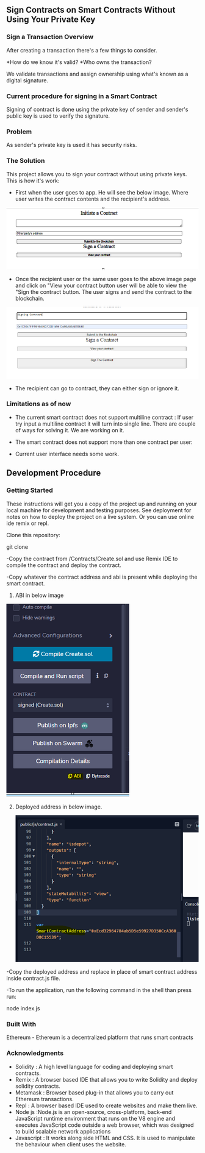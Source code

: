 ## Sign Contracts on Smart Contracts Without Using Your Private Key

### Sign a Transaction Overview

After creating a transaction there's a few things to consider.

 *How do we know it's valid?
 *Who owns the transaction?
 
We validate transactions and assign ownership using what's known as a digital signature.

### Current procedure for signing in a Smart Contract

Signing of contract is done using the private key of sender and sender's public key is used to verify the signature.


### Problem

As sender's private key is used it has security risks.

### The Solution

This project allows you to sign your contract without using private keys. This is how it's work:

* First when the user goes to app. He will see the below image. Where user writes the contract contents and the recipient's address.

![This is an image](https://github.com/Shadowofneerav/Signing/blob/master/images/UI.PNG)

* Once the recipient user or the same user goes to the above image page and click on "View your contract button user will be able to view the "Sign the contract button. The user signs and send the contract to the blockchain.

![This is an image](https://github.com/Shadowofneerav/Signing/blob/master/images/Sign%20the%20contract.PNG)

* The recipient can go to contract, they can either sign or ignore it.

### Limitations as of now

* The current smart contract does not support multiline contract : If user try input a multiline contract it will turn into single line. There are couple of ways for solving it. We are working on it.

* The smart contract does not support more than one contract per user: 

* Current user interface needs some work.


 ## Development Procedure

### Getting Started

These instructions will get you a copy of the project up and running on your local machine for development and testing purposes. See deployment for notes on how to deploy the project on a live system. Or you can use online ide remix or repl.


Clone this repository:

git clone

-Copy the contract from /Contracts/Create.sol and use Remix IDE to compile the contract and deploy the contract.

-Copy whatever the contract address and abi is present while deploying the smart contract.

1) ABI in below image
 
  ![This is an image](https://github.com/Shadowofneerav/Signing/blob/master/images/abi.PNG)


2) Deployed address in below image.
 
   ![This is an image](https://github.com/Shadowofneerav/Signing/blob/master/images/SmartContractAddress.PNG)

-Copy the deployed address and replace in place of smart contract address inside contract.js file.

-To run the application, run the following command in the shell than press run:

node index.js

### Built With 

Ethereum - Ethereum is a decentralized platform that runs smart contracts

### Acknowledgments

*	Solidity : A high level language for coding and deploying smart contracts.
*	Remix : A browser based IDE that allows you to write Solidity and deploy solidity contracts.
*	Metamask : Browser based plug-in that allows you to carry out Ethereum transactions.
*	Repl : A browser based IDE used to create websites and make them live.
*	Node js :Node.js is an open-source, cross-platform, back-end JavaScript runtime environment that runs on the V8 engine and executes JavaScript code outside a web browser, which was designed to build scalable network applications
*	Javascript : It works along side HTML and CSS. It is used to manipulate the behaviour when client uses the website.
